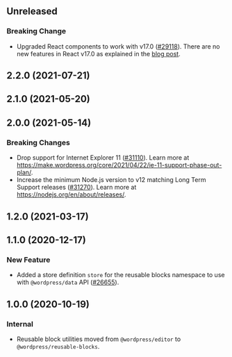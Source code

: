 <!-- Learn how to maintain this file at https://github.com/WordPress/gutenberg/tree/HEAD/packages#maintaining-changelogs. -->

## Unreleased

### Breaking Change

-   Upgraded React components to work with v17.0 ([#29118](https://github.com/WordPress/gutenberg/pull/29118)). There are no new features in React v17.0 as explained in the [blog post](https://reactjs.org/blog/2020/10/20/react-v17.html).

## 2.2.0 (2021-07-21)

## 2.1.0 (2021-05-20)

## 2.0.0 (2021-05-14)

### Breaking Changes

-   Drop support for Internet Explorer 11 ([#31110](https://github.com/WordPress/gutenberg/pull/31110)). Learn more at https://make.wordpress.org/core/2021/04/22/ie-11-support-phase-out-plan/.
-   Increase the minimum Node.js version to v12 matching Long Term Support releases ([#31270](https://github.com/WordPress/gutenberg/pull/31270)). Learn more at https://nodejs.org/en/about/releases/.

## 1.2.0 (2021-03-17)

## 1.1.0 (2020-12-17)

### New Feature

-   Added a store definition `store` for the reusable blocks namespace to use with `@wordpress/data` API ([#26655](https://github.com/WordPress/gutenberg/pull/26655)).

## 1.0.0 (2020-10-19)

### Internal

-   Reusable block utilities moved from `@wordpress/editor` to `@wordpress/reusable-blocks`.

